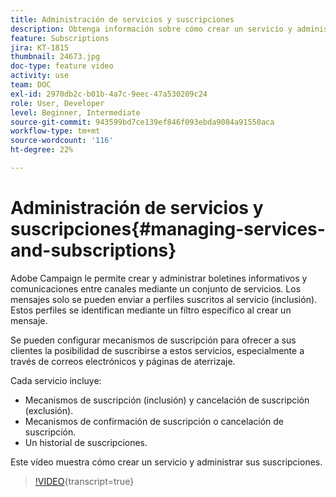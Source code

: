 ```yaml
---
title: Administración de servicios y suscripciones
description: Obtenga información sobre cómo crear un servicio y administrar suscripciones.
feature: Subscriptions
jira: KT-1815
thumbnail: 24673.jpg
doc-type: feature video
activity: use
team: DOC
exl-id: 2970db2c-b01b-4a7c-9eec-47a530209c24
role: User, Developer
level: Beginner, Intermediate
source-git-commit: 943599bd7ce139ef846f093ebda9084a91550aca
workflow-type: tm+mt
source-wordcount: '116'
ht-degree: 22%

---
```


# Administración de servicios y suscripciones{#managing-services-and-subscriptions}

Adobe Campaign le permite crear y administrar boletines informativos y comunicaciones entre canales mediante un conjunto de servicios. Los mensajes solo se pueden enviar a perfiles suscritos al servicio (inclusión). Estos perfiles se identifican mediante un filtro específico al crear un mensaje.

Se pueden configurar mecanismos de suscripción para ofrecer a sus clientes la posibilidad de suscribirse a estos servicios, especialmente a través de correos electrónicos y páginas de aterrizaje.

Cada servicio incluye:

* Mecanismos de suscripción (inclusión) y cancelación de suscripción (exclusión).
* Mecanismos de confirmación de suscripción o cancelación de suscripción.
* Un historial de suscripciones.

Este vídeo muestra cómo crear un servicio y administrar sus suscripciones.

>[!VIDEO](https://video.tv.adobe.com/v/24673?learn=on){transcript=true}
